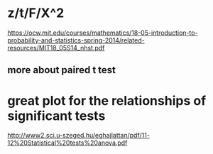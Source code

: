# z/t/F/X^2

https://ocw.mit.edu/courses/mathematics/18-05-introduction-to-probability-and-statistics-spring-2014/related-resources/MIT18_05S14_nhst.pdf

## more about paired t test

# great plot for the relationships of significant tests

http://www2.sci.u-szeged.hu/eghajlattan/pdf/11-12%20Statistical%20tests%20anova.pdf
